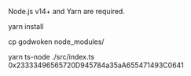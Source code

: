 Node.js v14+ and Yarn are required.

yarn install

cp godwoken node_modules/

yarn ts-node ./src/index.ts 0x23333496565720D945784a35aA655471493C0641
